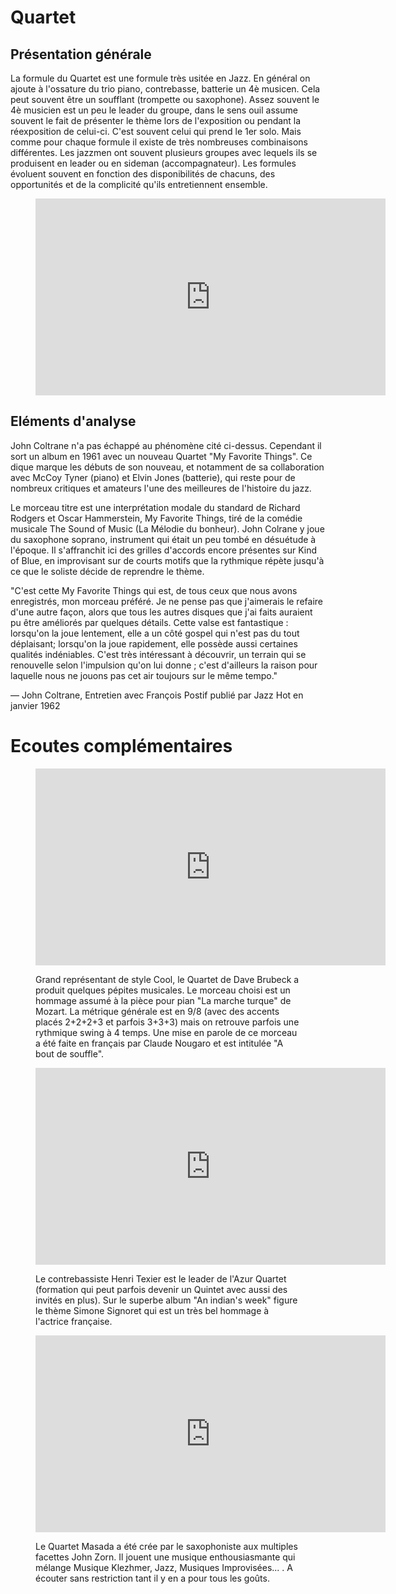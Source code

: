 # Quartet

## Présentation générale
La formule du Quartet est une formule très usitée en Jazz. En général on ajoute à l'ossature du trio piano, contrebasse, batterie un 4è musicen. Cela peut souvent être un soufflant (trompette ou saxophone). Assez souvent le 4è musicien est un peu le leader du groupe, dans le sens ouil assume souvent le fait de présenter le thème lors de l'exposition ou pendant la réexposition de celui-ci. C'est souvent celui qui prend le 1er solo. Mais comme pour chaque formule il existe de très nombreuses combinaisons différentes. Les jazzmen ont souvent plusieurs groupes avec lequels ils se produisent en leader ou en sideman (accompagnateur). Les formules évoluent souvent en fonction des disponibilités de chacuns, des opportunités et de la complicité qu'ils entretiennent ensemble.


<figure class="app-frame formations text-align-center" data-title="My Favorite Things - John Coltrane Quartet">
 <iframe width="560" height="315" src="https://www.youtube.com/embed/qWG2dsXV5HI" title="YouTube video player" frameborder="0" allow="accelerometer; autoplay; clipboard-write; encrypted-media; gyroscope; picture-in-picture; web-share" allowfullscreen></iframe>
 <!-- <video src="assets/images/My-Favorite-Things--John-Coltrane_360p.mp4" controls>-->
</figure>

## Eléments d'analyse
John Coltrane n'a pas échappé au phénomène cité ci-dessus. Cependant il sort un album en 1961 avec un nouveau Quartet "My Favorite Things". Ce dique marque les débuts de son nouveau, et notamment de sa collaboration avec McCoy Tyner (piano) et Elvin Jones (batterie), qui reste pour de nombreux critiques et amateurs l'une des meilleures de l'histoire du jazz.

Le morceau titre est une interprétation modale du standard de Richard Rodgers et Oscar Hammerstein, My Favorite Things, tiré de la comédie musicale The Sound of Music (La Mélodie du bonheur). John Colrane y joue du saxophone soprano, instrument qui était un peu tombé en désuétude à l'époque.  Il s'affranchit ici des grilles d'accords encore présentes sur Kind of Blue, en improvisant sur de courts motifs que la rythmique répète jusqu'à ce que le soliste décide de reprendre le thème.

"C'est cette My Favorite Things qui est, de tous ceux que nous avons enregistrés, mon morceau préféré. Je ne pense pas que j'aimerais le refaire d'une autre façon, alors que tous les autres disques que j'ai faits auraient pu être améliorés par quelques détails. Cette valse est fantastique : lorsqu'on la joue lentement, elle a un côté gospel qui n'est pas du tout déplaisant; lorsqu'on la joue rapidement, elle possède aussi certaines qualités indéniables. C'est très intéressant à découvrir, un terrain qui se renouvelle selon l'impulsion qu'on lui donne ; c'est d'ailleurs la raison pour laquelle nous ne jouons pas cet air toujours sur le même tempo."

— John Coltrane, Entretien avec François Postif publié par Jazz Hot en janvier 1962


# Ecoutes complémentaires
<div class="encarts">
<figure class="app-frame encart text-align-center formations" data-title="Blue Rondo A La Turk - Dave Brubeck Quartet">
   <iframe width="560" height="315" src="https://www.youtube.com/embed/vKNZqM0d-xo" title="YouTube video player" frameborder="0" allow="accelerometer; autoplay; clipboard-write; encrypted-media; gyroscope; picture-in-picture; web-share" allowfullscreen></iframe>
   <!-- <video controls src="assets/images/Dave.Brubeck.Quartet-Blue.Rond.a.la.Turk_360p.mp4"></video>-->
  <p>
   Grand représentant de style Cool, le Quartet de Dave Brubeck a produit quelques pépites musicales. Le morceau choisi est un hommage assumé à la pièce pour pian "La marche turque" de Mozart. La métrique générale est en 9/8 (avec des accents placés 2+2+2+3 et parfois 3+3+3) mais on retrouve parfois une rythmique swing à 4 temps. Une mise en parole de ce morceau a été faite en français par Claude Nougaro et est intitulée "A bout de souffle". 
  </p>
</figure>
<figure class="app-frame encart text-align-center formations" data-title="Simone Signoret - Azur Quartet">
  <iframe width="560" height="315" src="https://www.youtube.com/embed/La3C4u7GCl4" title="YouTube video player" frameborder="0" allow="accelerometer; autoplay; clipboard-write; encrypted-media; gyroscope; picture-in-picture; web-share" allowfullscreen></iframe>
  <!--<video controls src="assets/images/Henri.Texier-Simone.Signoret_v720P.mp4"></video>-->
  <p>
  Le contrebassiste Henri Texier est le leader de l'Azur Quartet (formation qui peut parfois devenir un Quintet avec aussi des invités en plus). Sur le superbe album "An indian's week" figure le thème Simone Signoret qui est un très bel hommage à l'actrice française.
  </p>
</figure>
<figure class="app-frame encart text-align-center formations" data-title="Solobsession - Bojan Z">
 <iframe width="560" height="315" src="https://www.youtube.com/embed/7aw9-0f7UX0" title="YouTube video player" frameborder="0" allow="accelerometer; autoplay; clipboard-write; encrypted-media; gyroscope; picture-in-picture; web-share" allowfullscreen></iframe>
 <!-- <video controls src="assets/images/John;Zorn;Masada6Alef;Tahah_v720P.mp4"></video>-->
  <p>
   Le Quartet Masada a été crée par le saxophoniste aux multiples facettes John Zorn. Il jouent une musique enthousiasmante qui mélange Musique Klezhmer, Jazz, Musiques Improvisées... . A écouter sans restriction tant il y en a pour tous les goûts.
  </p>
</figure>
</div>

